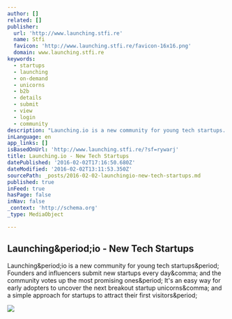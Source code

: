 ```yaml
---
author: []
related: []
publisher:
  url: 'http://www.launching.stfi.re'
  name: Stfi
  favicon: 'http://www.launching.stfi.re/favicon-16x16.png'
  domain: www.launching.stfi.re
keywords:
  - startups
  - launching
  - on-demand
  - unicorns
  - b2b
  - details
  - submit
  - view
  - login
  - community
description: "Launching.io is a new community for young tech startups. Founders and influencers submit new startups every day, and the community votes up the most promising ones. It's an easy way for early adopters to uncover the next breakout startup unicorns, and a simple approach for startups to attract their first visitors."
inLanguage: en
app_links: []
isBasedOnUrl: 'http://www.launching.stfi.re/?sf=rywarj'
title: Launching.io - New Tech Startups
datePublished: '2016-02-02T17:16:50.680Z'
dateModified: '2016-02-02T13:11:53.350Z'
sourcePath: _posts/2016-02-02-launchingio-new-tech-startups.md
published: true
inFeed: true
hasPage: false
inNav: false
_context: 'http://schema.org'
_type: MediaObject

---
```

<article style=""><h1>Launching&amp;period;io - New Tech Startups</h1><p>Launching&amp;period;io is a new community for young tech startups&amp;period; Founders and influencers submit new startups every day&amp;comma; and the community votes up the most promising ones&amp;period; It's an easy way for early adopters to uncover the next breakout startup unicorns&amp;comma; and a simple approach for startups to attract their first visitors&amp;period;</p><img src="https://api.url2png.com/v6/P320EB815A7574F/4d2da60d1d069c47ef5327406381034d/png/?url=http://labsharegroup.com/&amp;thumbnail_max_width=500" /></article>